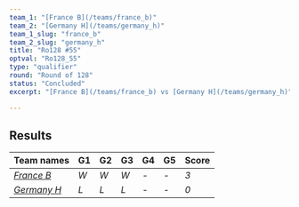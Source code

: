```yaml
---
team_1: "[France B](/teams/france_b)"
team_2: "[Germany H](/teams/germany_h)"
team_1_slug: "france_b"
team_2_slug: "germany_h"
title: "Ro128 #55"
optval: "Ro128_55"
type: "qualifier"
round: "Round of 128"
status: "Concluded"
excerpt: "[France B](/teams/france_b) vs [Germany H](/teams/germany_h)"

---
```

## Results

| Team names | G1 | G2 | G3 | G4 | G5 | Score |
| -- | -- | -- | -- | -- | -- | -- |
| *[France B](/teams/france_b)* | *W* | *W* | *W* | *-* | *-* | *3* |
| *[Germany H](/teams/germany_h)* | *L* | *L* | *L* | *-* | *-* | *0* |
